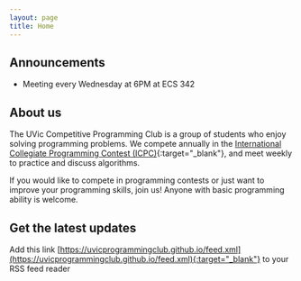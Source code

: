 ```yaml
---
layout: page
title: Home
---
```


## Announcements
- Meeting every Wednesday at 6PM at ECS 342

## About us
The UVic Competitive Programming Club is a group of students who enjoy solving programming problems. We compete annually in the [International Collegiate Programming Contest (ICPC)](https://icpc.global/){:target="_blank"}, and meet weekly to practice and discuss algorithms.

If you would like to compete in programming contests or just want to improve your programming skills, join us! Anyone with basic programming ability is welcome.

## Get the latest updates

Add this link [https://uvicprogrammingclub.github.io/feed.xml](https://uvicprogrammingclub.github.io/feed.xml){:target="_blank"} to your RSS feed reader